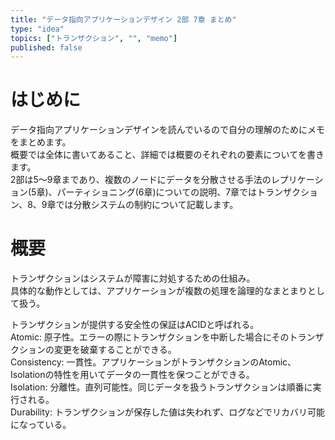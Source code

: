 ```yaml
---
title: "データ指向アプリケーションデザイン 2部 7章 まとめ"
type: "idea"
topics: ["トランザクション", "", "memo"]
published: false
---
```

# はじめに
データ指向アプリケーションデザインを読んでいるので自分の理解のためにメモをまとめます。  
概要では全体に書いてあること、詳細では概要のそれぞれの要素についてを書きます。  
2部は5〜9章まであり、複数のノードにデータを分散させる手法のレプリケーション(5章)、パーティショニング(6章)についての説明、7章ではトランザクション、8、9章では分散システムの制約について記載します。

# 概要
トランザクションはシステムが障害に対処するための仕組み。  
具体的な動作としては、アプリケーションが複数の処理を論理的なまとまりとして扱う。  

トランザクションが提供する安全性の保証はACIDと呼ばれる。  
Atomic: 原子性。エラーの際にトランザクションを中断した場合にそのトランザクションの変更を破棄することができる。  
Consistency: 一貫性。アプリケーションがトランザクションのAtomic、Isolationの特性を用いてデータの一貫性を保つことができる。  
Isolation: 分離性。直列可能性。同じデータを扱うトランザクションは順番に実行される。  
Durability: トランザクションが保存した値は失われず、ログなどでリカバリ可能になっている。
